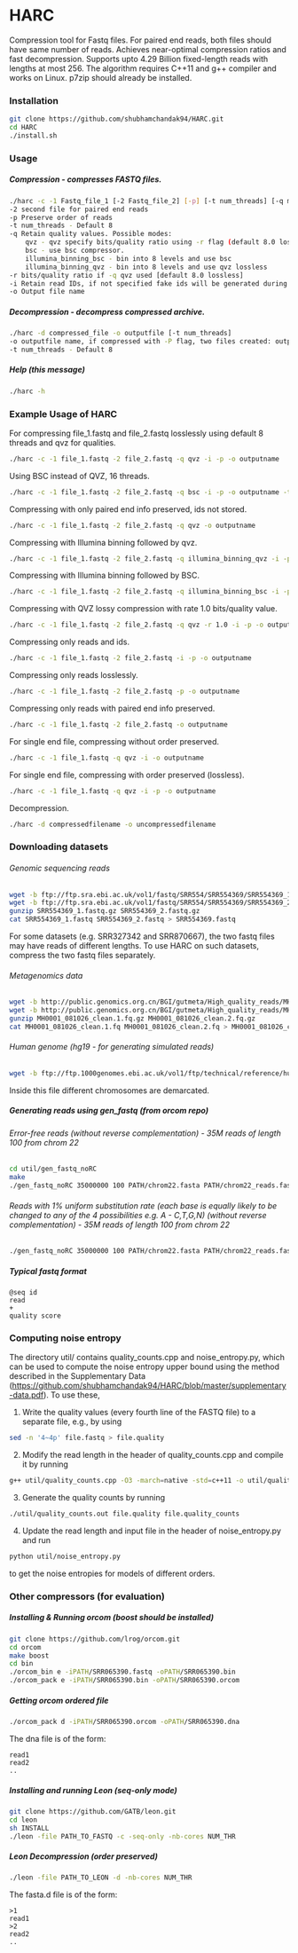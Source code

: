 # HARC

Compression tool for Fastq files. For paired end reads, both files should have same number of reads. Achieves near-optimal compression ratios and fast decompression. Supports upto 4.29 Billion fixed-length reads with lengths at most 256. The algorithm requires C++11 and g++ compiler and works on Linux. p7zip should already be installed.

### Installation
```bash
git clone https://github.com/shubhamchandak94/HARC.git
cd HARC
./install.sh
```

### Usage
##### Compression - compresses FASTQ files.
```bash
./harc -c -1 Fastq_file_1 [-2 Fastq_file_2] [-p] [-t num_threads] [-q mode] [-r qvz_ratio] [-i] -o outputfile
-2 second file for paired end reads
-p Preserve order of reads
-t num_threads - Default 8
-q Retain quality values. Possible modes:
	qvz - qvz specify bits/quality ratio using -r flag (default 8.0 lossless)
	bsc - use bsc compressor. 
	illumina_binning_bsc - bin into 8 levels and use bsc
	illumina_binning_qvz - bin into 8 levels and use qvz lossless
-r bits/quality ratio if -q qvz used [default 8.0 lossless]
-i Retain read IDs, if not specified fake ids will be generated during decompression
-o Output file name
```

##### Decompression - decompress compressed archive.
```bash
./harc -d compressed_file -o outputfile [-t num_threads]
-o outputfile name, if compressed with -P flag, two files created: outputfile.1 and outputfile.2. If quality is not retained, FASTA file is produced.
-t num_threads - Default 8
```

##### Help (this message)
```bash
./harc -h
```

### Example Usage of HARC
For compressing file_1.fastq and file_2.fastq losslessly using default 8 threads and qvz for qualities.
```bash
./harc -c -1 file_1.fastq -2 file_2.fastq -q qvz -i -p -o outputname
```
Using BSC instead of QVZ, 16 threads.
```bash
./harc -c -1 file_1.fastq -2 file_2.fastq -q bsc -i -p -o outputname -t 16
```
Compressing with only paired end info preserved, ids not stored.
```bash
./harc -c -1 file_1.fastq -2 file_2.fastq -q qvz -o outputname
```
Compressing with Illumina binning followed by qvz.
```bash
./harc -c -1 file_1.fastq -2 file_2.fastq -q illumina_binning_qvz -i -p -o outputname
```
Compressing with Illumina binning followed by BSC.
```bash
./harc -c -1 file_1.fastq -2 file_2.fastq -q illumina_binning_bsc -i -p -o outputname
```
Compressing with QVZ lossy compression with rate 1.0 bits/quality value.
```bash
./harc -c -1 file_1.fastq -2 file_2.fastq -q qvz -r 1.0 -i -p -o outputname
```
Compressing only reads and ids.
```bash
./harc -c -1 file_1.fastq -2 file_2.fastq -i -p -o outputname
```
Compressing only reads losslessly.
```bash
./harc -c -1 file_1.fastq -2 file_2.fastq -p -o outputname
```
Compressing only reads with paired end info preserved.
```bash
./harc -c -1 file_1.fastq -2 file_2.fastq -o outputname
```
For single end file, compressing without order preserved.
```bash
./harc -c -1 file_1.fastq -q qvz -i -o outputname
```
For single end file, compressing with order preserved (lossless).
```bash
./harc -c -1 file_1.fastq -q qvz -i -p -o outputname
```
Decompression.
```bash
./harc -d compressedfilename -o uncompressedfilename
```

### Downloading datasets
###### Genomic sequencing reads
```bash
wget -b ftp://ftp.sra.ebi.ac.uk/vol1/fastq/SRR554/SRR554369/SRR554369_1.fastq.gz
wget -b ftp://ftp.sra.ebi.ac.uk/vol1/fastq/SRR554/SRR554369/SRR554369_2.fastq.gz
gunzip SRR554369_1.fastq.gz SRR554369_2.fastq.gz
cat SRR554369_1.fastq SRR554369_2.fastq > SRR554369.fastq
```

For some datasets (e.g. SRR327342 and SRR870667), the two fastq files may have reads of different lengths. To use HARC on such datasets, compress the two fastq files separately.

###### Metagenomics data
```bash
wget -b http://public.genomics.org.cn/BGI/gutmeta/High_quality_reads/MH0001/081026/MH0001_081026_clean.1.fq.gz
wget -b http://public.genomics.org.cn/BGI/gutmeta/High_quality_reads/MH0001/081026/MH0001_081026_clean.2.fq.gz
gunzip MH0001_081026_clean.1.fq.gz MH0001_081026_clean.2.fq.gz
cat MH0001_081026_clean.1.fq MH0001_081026_clean.2.fq > MH0001_081026_clean.fq
```

###### Human genome (hg19 - for generating simulated reads)
```bash
wget -b ftp://ftp.1000genomes.ebi.ac.uk/vol1/ftp/technical/reference/human_g1k_v37.fasta.gz
```

Inside this file different chromosomes are demarcated.

##### Generating reads using gen_fastq (from orcom repo)
###### Error-free reads (without reverse complementation) - 35M reads of length 100 from chrom 22
```bash
cd util/gen_fastq_noRC
make
./gen_fastq_noRC 35000000 100 PATH/chrom22.fasta PATH/chrom22_reads.fastq
```

###### Reads with 1% uniform substitution rate (each base is equally likely to be changed to any of the 4 possibilities e.g. A - C,T,G,N) (without reverse complementation) - 35M reads of length 100 from chrom 22
```bash
./gen_fastq_noRC 35000000 100 PATH/chrom22.fasta PATH/chrom22_reads.fastq -e
```

##### Typical fastq format
```
@seq id
read
+
quality score
```

### Computing noise entropy
The directory util/ contains quality_counts.cpp and noise_entropy.py, which can be used to compute the noise entropy upper bound using the method described in the Supplementary Data (https://github.com/shubhamchandak94/HARC/blob/master/supplementary-data.pdf). To use these, 
1. Write the quality values (every fourth line of the FASTQ file) to a separate file, e.g., by using 
```bash
sed -n '4~4p' file.fastq > file.quality
```
2. Modify the read length in the header of quality_counts.cpp and compile it by running
```bash
g++ util/quality_counts.cpp -O3 -march=native -std=c++11 -o util/quality_counts.out
```
3. Generate the quality counts by running
```bash
./util/quality_counts.out file.quality file.quality_counts
```
4. Update the read length and input file in the header of noise_entropy.py and run 
```bash
python util/noise_entropy.py
``` 
to get the noise entropies for models of different orders.

### Other compressors (for evaluation)

##### Installing & Running orcom (boost should be installed)
```bash
git clone https://github.com/lrog/orcom.git
cd orcom
make boost
cd bin
./orcom_bin e -iPATH/SRR065390.fastq -oPATH/SRR065390.bin
./orcom_pack e -iPATH/SRR065390.bin -oPATH/SRR065390.orcom
```

##### Getting orcom ordered file
```bash
./orcom_pack d -iPATH/SRR065390.orcom -oPATH/SRR065390.dna
```

The dna file is of the form:
```
read1
read2
..
```

##### Installing and running Leon (seq-only mode)
```bash
git clone https://github.com/GATB/leon.git
cd leon
sh INSTALL
./leon -file PATH_TO_FASTQ -c -seq-only -nb-cores NUM_THR
```

##### Leon Decompression (order preserved)
```bash
./leon -file PATH_TO_LEON -d -nb-cores NUM_THR
```

The fasta.d file is of the form:
```
>1
read1
>2
read2
..
```

<!---

##### Some python packages
```
sudo pip install distance
sudo pip install biopython
sudo pip install joblib
```

##### Running Proposed tool (noiseless)
First set the parameters at the top of the files.
```
g++ reordernoiseless.cpp -std=c++11 -o a.out
./a.out
python encodernoiseless.py
xz -k outfiles
```

##### Running Proposed tool (noisy)
First set the parameters at the top of the files.
```
g++ reordernoisy.cpp -std=c++11 -o a.out
./a.out
python encodernoisy.py
xz -k outfiles
```

##### Decompressing (noisy)
First set the parameters at the top of the files.
```
python decodernoisy.py
```
##### Using Google sparsehashmap
###### Installing
```
git clone https://github.com/sparsehash/sparsehash.git
cd sparsehash
./configure
sudo make install
```

###### Using
In the code replace 
```cpp
#include<unordered_map>
```
by
```cpp
#include<sparsehash/sparse_hash_map>
```
and replace the data type
```cpp
std::unordered_map<>
```
by
```cpp
google::sparse_hash_map<>
```
There should be no need to change anything else. However note that sparsehashmap does not seem to work with bitset as the index. One way to get around this (if the index length is not too large) is to use the bitset::to_ulong function.
-->

<!--

##### Running Python code
```
python matchsortnoisy8.py
python packernoisy2.py
```
##### Calculating Number of Hard reads
```
grep 0 -o read_flag.txt | wc -l
```

##### Converting Fastq file to dna file (needed for our code)
```
sed -n '2~4p' SRR065390.fastq > SRR065390.dna &
```



##### Removing reads containing 'N' (python code)
```python
fout = open('SRR065390_clean.dna','w')
with open('SRR065390.dna','r') as f:
  for line in f:
     if 'N' not in line:
          fout.write(line)
```


##### Converting dna file to fastq file (with fake seq id and quality scores) (python code)
```python
fout = open('SRR065390_clean.fastq','w')
with open('SRR065390_clean.dna','r') as f:
  for line in f:
    fout.write('@\n'+line+'+\n'+line)
```

##### Calculating Number of Singleton reads (i.e. 00's in the flag file) 
```
tr -cs 0 '\012' < read_flag.txt | awk '/00/{n += length - 1}; END {print n+0}'
```
##### Generating reads using gen_fastq (from orcom repo)
###### Error-free reads (without reverse complementation) - 35M reads of length 100 from chrom 22
```
cd gen_fastq_noRC
make
./gen_fastq_noRC 35000000 100 PATH/chrom22.fasta PATH/chrom22_reads.fastq
```

###### Reads with 1% uniform substitution rate (each base is equally likely to be changed to any of the 4 possibilities e.g. A - C,T,G,N) (without reverse complementation) - 35M reads of length 100 from chrom 22
```
./gen_fastq_noRC 35000000 100 PATH/chrom22.fasta PATH/chrom22_reads.fastq -e
```


##### C++ files
These are the more important files in the C++ folder. For the other files, see comments on top of those files. Note that the noisy files are currently unable to handle reads with N. Also read length is assumed to be constant for all codes.
###### Noiseless and no RC
1. matchsort2.cpp - reordering, parameters - matchlen, maxmatch. Generates outfile with reordered reads.

###### Noisy
1. matchsort3.cpp - v1 reordering described in the report. Tries to find mathces to the current read (no clean reference). Parameters - numdict, dictionary indices, maxmatch, thresh. Generates three files: outfile which has the reordered reads (some of which reverse complemented), outfileRC which has flags (0/1) to tell if the read has been reverse complemented, outfileflag which has the flags (0/1) to tell if the read is matched or not. This information helps packernoisy2_noN.py and packernoisy4_noN.py
2. matchsort6.cpp - has a recovery step after the reordering which tries to place the singleton reads before a matching read. thresh2 is the threshold for this second stage process. Other parameters and output files are same as matchsort3.
3. matchsort7.cpp - v2 reordering described in the report. Uses majority-based reference read for the reordering. Parameters and output files are same as matchsort3

##### Python files
These are the more important files in the python folder. For the other files, see comments on top of those files. Note that the some of the noisy files can handle reads with N. Also read length is assumed to be constant for all codes.
###### Noiseless and no RC
1. matchsort.py - reordering, parameters - matchlen, maxmatch. Generates outfile with reordered reads.
2. packer.py - encoding, takes infile with reordered reads and generates outfile_seq and outfile_flag. Parameter - maxmatch, neg (whether we want to look for matches with opposite shift as well.

###### Noisy for real data
1. matchpacknoisyRC.py - v2 reordering described in the report along with encoding. Uses majority-based reference read for the reordering. Parameters - numdict, dictionary indices, maxmatch, thresh. Directly generates encoding in the form of five files - outfile_seq, outfile_flag, outfile_rev, outfile_noise and outfile_noisepos. Works with reads containing N.
3. packernoisy2.py - encoding for reordered reads as described in report (uses reference). Input - infile containing reordered reads. Parameters - thresh, maxmatch. The reordering should generate the reverse complement flags separately, this does not consider RC. Produces 4 files - outfile_seq, outfile_flag, outfile_noise and outfile_noisepos. The current implementation is slow (due to findmajority function), see packernoisy2_noN.py for faster implementation.
4. packernoisy2_parallel.py - Parallel implementation of packernoisy2.py using joblib library - see comments on top of file. Leaves a blank line in each output file after each thread. Extra parameter - numthreads. Still slower than packernoisy2_noN.py.
5. packernoisy4.py - Similar to packernoisy2.py except to encoding of noise. Instead of storing the noisy base, we store cyclic shift using 1,2,3 or 4 (note that N is also a possibility). See function encodenoise for the exact encoding.

###### Encoders for C++ generated reordering (no reads with N)
1. packernoisy2_noN.py - Similar to packernoisy2.py but can't handle reads with N. Also an extra input file is needed - infile_flag which contains the flags (0/1 - unmatched/matched) produced by the C++ codes (matchsort3,6,7.cpp). Much faster than packernoisy2.py due to the flag file and the better written findmajority function.
2. packernoisy4_noN.py - Similar to packernoisy4.py but can't handle reads with N. Also an extra input file is needed - infile_flag which contains the flags (0/1 - unmatched/matched) produced by the C++ codes (matchsort3,6,7.cpp). Much faster than packernoisy4.py due to the flag file and the better written findmajority function.

###### Reordering for noisy simulated data without RC
1. matchsortnoisy2.py - Similar to v1 reordering described in the report. Tries to find matches to the current read (no clean reference). 4 dictionaries. Parameters - matchlen, maxmatch, thresh. Produces outfile with reordered reads. Works with reads containing N.
2. matchsortnoisy8.py - Similar to v2 reordering described in the report. Tries to find matches to the clean reference. 5 dictionaries. Parameters - matchlen, maxmatch, thresh. Produces outfile with reordered reads. Works with reads containing N.
-->
